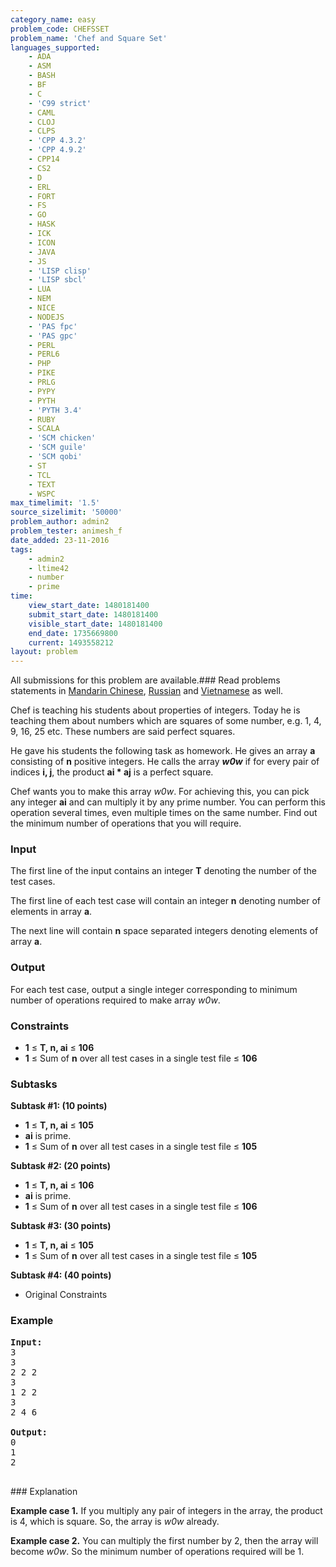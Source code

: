 ```yaml
---
category_name: easy
problem_code: CHEFSSET
problem_name: 'Chef and Square Set'
languages_supported:
    - ADA
    - ASM
    - BASH
    - BF
    - C
    - 'C99 strict'
    - CAML
    - CLOJ
    - CLPS
    - 'CPP 4.3.2'
    - 'CPP 4.9.2'
    - CPP14
    - CS2
    - D
    - ERL
    - FORT
    - FS
    - GO
    - HASK
    - ICK
    - ICON
    - JAVA
    - JS
    - 'LISP clisp'
    - 'LISP sbcl'
    - LUA
    - NEM
    - NICE
    - NODEJS
    - 'PAS fpc'
    - 'PAS gpc'
    - PERL
    - PERL6
    - PHP
    - PIKE
    - PRLG
    - PYPY
    - PYTH
    - 'PYTH 3.4'
    - RUBY
    - SCALA
    - 'SCM chicken'
    - 'SCM guile'
    - 'SCM qobi'
    - ST
    - TCL
    - TEXT
    - WSPC
max_timelimit: '1.5'
source_sizelimit: '50000'
problem_author: admin2
problem_tester: animesh_f
date_added: 23-11-2016
tags:
    - admin2
    - ltime42
    - number
    - prime
time:
    view_start_date: 1480181400
    submit_start_date: 1480181400
    visible_start_date: 1480181400
    end_date: 1735669800
    current: 1493558212
layout: problem
---
```

All submissions for this problem are available.###  Read problems statements in [Mandarin Chinese](http://www.codechef.com/download/translated/LTIME42/mandarin/CHEFSSET.pdf), [Russian](http://www.codechef.com/download/translated/LTIME42/russian/CHEFSSET.pdf) and [Vietnamese](http://www.codechef.com/download/translated/LTIME42/vietnamese/CHEFSSET.pdf) as well.

Chef is teaching his students about properties of integers. Today he is teaching them about numbers which are squares of some number, e.g. 1, 4, 9, 16, 25 etc. These numbers are said perfect squares.

He gave his students the following task as homework. He gives an array **a** consisting of **n** positive integers. He calls the array **_w0w_** if for every pair of indices **i, j**, the product **ai \* aj** is a perfect square.

Chef wants you to make this array _w0w_. For achieving this, you can pick any integer **ai** and can multiply it by any prime number. You can perform this operation several times, even multiple times on the same number. Find out the minimum number of operations that you will require.

### Input

The first line of the input contains an integer **T** denoting the number of the test cases.

The first line of each test case will contain an integer **n** denoting number of elements in array **a**.

The next line will contain **n** space separated integers denoting elements of array **a**.

### Output

For each test case, output a single integer corresponding to minimum number of operations required to make array _w0w_.

### Constraints

- **1** ≤ **T, n, ai** ≤ **106**
- **1** ≤ Sum of **n** over all test cases in a single test file ≤ **106**

### Subtasks

**Subtask #1: (10 points)**

- **1** ≤ **T, n, ai** ≤ **105**
- **ai** is prime.
- **1** ≤ Sum of **n** over all test cases in a single test file ≤ **105**

**Subtask #2: (20 points)**

- **1** ≤ **T, n, ai** ≤ **106**
- **ai** is prime.
- **1** ≤ Sum of **n** over all test cases in a single test file ≤ **106**

**Subtask #3: (30 points)**

- **1** ≤ **T, n, ai** ≤ **105**
- **1** ≤ Sum of **n** over all test cases in a single test file ≤ **105**

**Subtask #4: (40 points)**

- Original Constraints

### Example

<pre><b>Input:</b>
3
3
2 2 2
3
1 2 2
3
2 4 6

<b>Output:</b>
0
1
2

</pre>### Explanation
**Example case 1.** If you multiply any pair of integers in the array, the product is 4, which is square. So, the array is _w0w_ already.

**Example case 2.** You can multiply the first number by 2, then the array will become _w0w_. So the minimum number of operations required will be 1.
